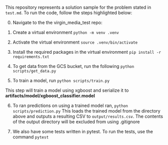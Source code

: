 This repository represents a solution sample for the problem stated in `test.md`. To run the code, follow the steps highlighted below:

0. Navigate to the the virgin_media_test repo:

1. Create a virtual environment
   `python -m venv .venv`

2. Activate the virtual environment
   `source .venv/bin/activate`

3. Install the required packages in the virtual environment
   `pip install -r requirements.txt`

4. To get data from the GCS bucket, run the following
   `python scripts/get_data.py`

5. To train a model, run
   `python scripts/train.py`

This step will train a model using xgboost and serialize it to <b>artifacts/model/xgboost_classifier.model</b>

6. To ran predictions on using a trained model ran,
   `python scripts/prediction.py`
   This loads the trained model from the directory above and outputs a resulting CSV to `output/results.csv`. The contents of the output directory will be excluded from using .gitignore

7. We also have some tests written in pytest. To run the tests, use the command
   `pytest`
